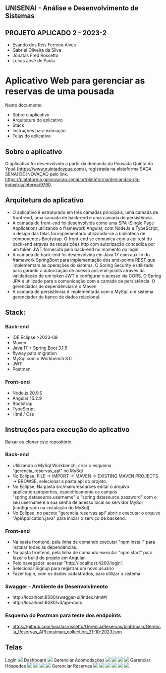 ## UNISENAI - Análise e Desenvolvimento de Sistemas<br>

## PROJETO APLICADO 2 - 2023-2<br>

- Evando dos Reis Ferreira Alves
- Gabriel Oliveira da Silva
- Jônatas Fred Rossetto
- Lucas José de Paula

# Aplicativo Web para gerenciar as reservas de uma pousada <br>

Neste documento

- Sobre o aplicativo
- Arquitetura do aplicativo
- Stack
- Instruções para execução
- Telas do aplicativo

## Sobre o aplicativo

O aplicativo foi desenvolvido a partir da demanda da Pousada Quinta do Ypuã (https://www.quintadoypua.com/), registrada na plataforma SAGA SENAI DE INOVAÇÃO pelo link: https://plataforma.gpinovacao.senai.br/plataforma/demandas-da-industria/interna/9790.

## Arquitetura do aplicativo

- O aplicativo é estruturado em três camadas principais, uma camada de front-end, uma camada de back-end e uma camada de persistência.<br>
- A camada de front-end foi desenvolvida como uma SPA (Single Page Application) utilizando o framework Angular, com NodeJs e TypeScript, o design das telas foi implementado utilizando-se a biblioteca de componentes Bootstrap. O front-end se comunica com a api rest do back-end através de requisições http com autorização concedida por um token JWT fornecido pelo back-end no momento do login.<br>
- A camada de back-end foi desenvolvida em Java 17 com auxílio do framework SpringBoot para implementação dos end-points REST que implementam as operações do sistema. O Spring Security é utilizado para garantir a autorização de acesso aos end-points através da validadação de um token JWT e configurar o acesso via CORS. O Spring JPA é utilizado para a comunicação com a camada de persistência. O gerenciador de dependências é o Maven.<br>
- A camada de persistência é implementada com o MySql, um sistema gerenciador de banco de dados relacional.<br>

## Stack:

### Back-end

- IDE Eclipse >2023-09
- Maven
- Java 17 + Spring Boot 3.1.5
- flyway para migration
- MySql com o Workbench 8.0
- JWT
- Postman

### Front-end

- Node.js 20.9.0
- Angular 16.2.9
- Bootstrap
- TypeScript
- Html / Css

## Instruções para execução do aplicativo

Baixar ou clonar este repositório.

### Back-end

- Utilizando o MySql Workbench, criar o esquema "gerencia_reservas_api" no MySql
- No Eclipse, FILE -> IMPORT -> MAVEN -> EXISTING MAVEN PROJECTS -> BROWSE, selecionar a pasta api do projeto.
- No Eclipse, Na pasta src/main/resources editar o arquivo application.properties, especificamente os campos "spring.datasource.username" e "spring.datasource.password" com o seu username e a sua senha de acesso local ao servidor MySql (configurado na instalação do MySql).
- No Eclipse, no pacote "gerencia.reservas.api" abrir e executar o arquivo "ApiApplication.java" para iniciar o serviço de backend.

### Front-end

- Na pasta frontend, pela linha de comando executar "npm install" para instalar todas as dependências.
- Na pasta frontend, pela linha de comando executar "npm start" para fazer o build do projeto em Angular.
- Pelo navegador, acessar "http://localhost:4200/login".
- Selecionar Signup para registrar um novo usuário
- Fazer login, com os dados cadastrados, para utilizar o sistema

### Swagger - Ambiente de Desenvolvimento

- http://localhost:8080/swagger-ui/index.html#/
- http://localhost:8080/v3/api-docs

### Esquema do Postman para teste dos endpoints

- https://github.com/jonatasrossetto/GerenciaReservas/blob/main/Gerencia_Reservas_API.postman_collection_21-10-2023.json

## Telas

Login
<img src="telas/login.png">
Dashboard
<img src="telas/dashboard.png">
Gerenciar Acomodações
<img src="telas/gestao-acomodacao.png">
<img src="telas/cadastrar-acomodacao.png">
<img src="telas/editar-acomodacao.png">
<img src="telas/excluir-acomodacao.png">
Gerenciar Hóspedes
<img src="telas/gestao-hospede.png">
<img src="telas/cadastrar-hospede.png">
<img src="telas/editar-hospede.png">
<img src="telas/excluir-hospede.png">
Gerenciar Reservas
<img src="telas/gestao-reservas.png">
<img src="telas/cadastrar-reserva.png">
<img src="telas/editar-reserva.png">
<img src="telas/check-in.png">
<img src="telas/check-out.png">
<img src="telas/excluir-reserva.png">
